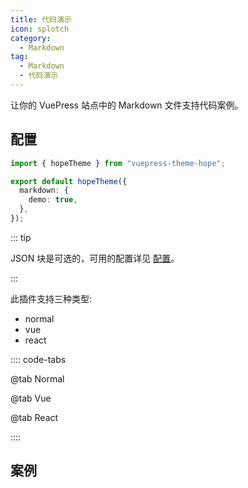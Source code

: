 ```yaml
---
title: 代码演示
icon: splotch
category:
  - Markdown
tag:
  - Markdown
  - 代码演示
---
```


让你的 VuePress 站点中的 Markdown 文件支持代码案例。

<!-- more -->

## 配置

```ts twoslash {5} title=".vuepress/theme.ts"
import { hopeTheme } from "vuepress-theme-hope";

export default hopeTheme({
  markdown: {
    demo: true,
  },
});
```

<!-- @include: @md-enhance/zh/guide/code/demo/README.md#syntax -->

::: tip

JSON 块是可选的，可用的配置详见 [配置](../../../config/markdown/code.md#demo)。

:::

此插件支持三种类型:

- normal
- vue
- react

:::: code-tabs

@tab Normal

<!-- @include: @md-enhance/zh/guide/code/demo/normal.md#syntax -->

@tab Vue

<!-- @include: @md-enhance/zh/guide/code/demo/vue.md#syntax -->

@tab React

<!-- @include: @md-enhance/zh/guide/code/demo/react.md#syntax -->

::::

<!-- @include: @md-enhance/zh/guide/code/demo/README.md#language -->

## 案例

<!-- @include: @md-enhance/zh/guide/code/demo/normal.md#demo -->
<!-- @include: @md-enhance/zh/guide/code/demo/vue.md#demo -->
<!-- @include: @md-enhance/zh/guide/code/demo/react.md#demo -->
<!-- @include: @md-enhance/zh/guide/code/demo/README.md#demo -->
